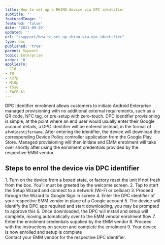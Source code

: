 ```yaml
---
title: How to set up a RHINO device via DPC identifier
subtitle: ''
featuredImage: ''
featured: 'false'
date: '2021-09-29'
updated: ''
url: "/support/how-to-set-up-rhino-via-dpc-identifier"
type: doc
published: 'true'
parent: Support
topic: Enterprise
order: '0'
appliesTo:
- C10
- T8
- K27p
- M10p
- T5se
- PACE A1
---
```


DPC Identifier enrolment allows customers to initiate Android Enterprise managed provisioning with no additional external requirements, such as a QR code, NFC tag, or pre-setup with zero-touch. DPC identifier provisioning is simple; at the point where an end user would usually enter their Google account details, a DPC identifier will be entered instead, in the format of `afw#identifername`. After entering the identifier, the device will download the corresponding Device Policy controller application from the Google Play Store. Managed provisioning will then initiate and EMM enrolment will take over shortly after using the enrolment credentials provided by the respective EMM vendor.

## Steps to enrol the device via DPC identifier  

<div class="numbered-instructions" markdown="1">
1. Turn on the device from a boxed state, or factory reset the unit if not fresh from the box. You'll must be greeted by the welcome screen.  
2. Tap to start the Setup Wizard and connect to a network (Wi-Fi or cellular)
3. Proceed through the Wizard to Google Sign in screen
4. Enter the DPC identifier of your respective EMM vendor in place of a Google account
5. The device will identify the DPC app required and start downloading, you may be prompted to approve this
6. Once downloaded, the DPC will install and setup will complete, moving automatically over to the EMM vendor enrolment flow
7. Enter the enrolment credentials supplied by the EMM vendor
8. Proceed with the instructions on screen and complete the enrolment
9. Your device is now enrolled and setup is complete
</div>

<div class="callout callout-info">
Contact your EMM vendor for the respective DPC identifier.  
</div>
